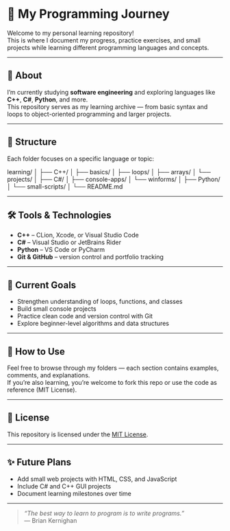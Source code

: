 # 🚀 My Programming Journey

Welcome to my personal learning repository!  
This is where I document my progress, practice exercises, and small projects while learning different programming languages and concepts.

---

## 🧠 About
I’m currently studying **software engineering** and exploring languages like **C++**, **C#**, **Python**, and more.  
This repository serves as my learning archive — from basic syntax and loops to object-oriented programming and larger projects.

---

## 📂 Structure
Each folder focuses on a specific language or topic:

learning/
│
├── C++/
│   ├── basics/
│   ├── loops/
│   ├── arrays/
│   └── projects/
│
├── C#/
│   ├── console-apps/
│   └── winforms/
│
├── Python/
│   └── small-scripts/
│
└── README.md

---

## 🛠️ Tools & Technologies
- **C++** – CLion, Xcode, or Visual Studio Code  
- **C#** – Visual Studio or JetBrains Rider  
- **Python** – VS Code or PyCharm  
- **Git & GitHub** – version control and portfolio tracking

---

## 🌱 Current Goals
- Strengthen understanding of loops, functions, and classes  
- Build small console projects  
- Practice clean code and version control with Git  
- Explore beginner-level algorithms and data structures  

---

## 🧩 How to Use
Feel free to browse through my folders — each section contains examples, comments, and explanations.  
If you’re also learning, you’re welcome to fork this repo or use the code as reference (MIT License).

---

## 📜 License
This repository is licensed under the [MIT License](LICENSE).

---

## ✨ Future Plans
- Add small web projects with HTML, CSS, and JavaScript  
- Include C# and C++ GUI projects  
- Document learning milestones over time

---

> *“The best way to learn to program is to write programs.”*  
> — Brian Kernighan

